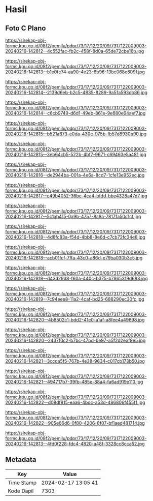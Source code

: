 # Hasil

## Foto C Plano

https://sirekap-obj-formc.kpu.go.id/08f2/pemilu/pdpr/73/17/12/20/09/7317122009003-20240216-142812--4c552fac-fb2c-458f-8d0a-65de72cbe16b.jpg

https://sirekap-obj-formc.kpu.go.id/08f2/pemilu/pdpr/73/17/12/20/09/7317122009003-20240216-142813--b1e0fe74-aa90-4e23-8b96-13bc068e609f.jpg

https://sirekap-obj-formc.kpu.go.id/08f2/pemilu/pdpr/73/17/12/20/09/7317122009003-20240216-142814--2139d6eb-b2c5-4835-8289-9a51a593db86.jpg

https://sirekap-obj-formc.kpu.go.id/08f2/pemilu/pdpr/73/17/12/20/09/7317122009003-20240216-142814--c6cb9749-d6d1-49eb-861e-9e680e64aef7.jpg

https://sirekap-obj-formc.kpu.go.id/08f2/pemilu/pdpr/73/17/12/20/09/7317122009003-20240216-142815--b521a673-e0da-430e-975b-fb57d8930b90.jpg

https://sirekap-obj-formc.kpu.go.id/08f2/pemilu/pdpr/73/17/12/20/09/7317122009003-20240216-142815--3eb64cb5-522b-4bf7-9671-c69463e5a481.jpg

https://sirekap-obj-formc.kpu.go.id/08f2/pemilu/pdpr/73/17/12/20/09/7317122009003-20240216-142816--de2944ba-001a-4e6a-8cd7-1cfe13e952ec.jpg

https://sirekap-obj-formc.kpu.go.id/08f2/pemilu/pdpr/73/17/12/20/09/7317122009003-20240216-142817--c49b4052-36bc-4ca4-bfdd-bbe4328a47d7.jpg

https://sirekap-obj-formc.kpu.go.id/08f2/pemilu/pdpr/73/17/12/20/09/7317122009003-20240216-142817--5c1ab415-0a9b-4757-8a9a-78171a50c1cf.jpg

https://sirekap-obj-formc.kpu.go.id/08f2/pemilu/pdpr/73/17/12/20/09/7317122009003-20240216-142818--4d8fc83a-f54d-4bb8-8e6d-c7cb72fc34e8.jpg

https://sirekap-obj-formc.kpu.go.id/08f2/pemilu/pdpr/73/17/12/20/09/7317122009003-20240216-142818--acb01fcf-7ffa-43c0-a86d-e79ba030b3c5.jpg

https://sirekap-obj-formc.kpu.go.id/08f2/pemilu/pdpr/73/17/12/20/09/7317122009003-20240216-142819--d43d29d8-f60a-440c-b375-b7865319d683.jpg

https://sirekap-obj-formc.kpu.go.id/08f2/pemilu/pdpr/73/17/12/20/09/7317122009003-20240216-142819--7c94eee8-11a2-4caf-bd25-688290ec30fc.jpg

https://sirekap-obj-formc.kpu.go.id/08f2/pemilu/pdpr/73/17/12/20/09/7317122009003-20240216-142820--4b8502c1-bdd2-41e0-a1af-a8fee4a49698.jpg

https://sirekap-obj-formc.kpu.go.id/08f2/pemilu/pdpr/73/17/12/20/09/7317122009003-20240216-142820--2437f0c2-b7bc-47bd-be97-a5f2d2eaf8e5.jpg

https://sirekap-obj-formc.kpu.go.id/08f2/pemilu/pdpr/73/17/12/20/09/7317122009003-20240216-142821--3ccda5f5-767b-4e38-9634-c017cb173b50.jpg

https://sirekap-obj-formc.kpu.go.id/08f2/pemilu/pdpr/73/17/12/20/09/7317122009003-20240216-142821--494717b7-39fb-485e-88a4-fa6ad919e113.jpg

https://sirekap-obj-formc.kpu.go.id/08f2/pemilu/pdpr/73/17/12/20/09/7317122009003-20240216-142822--d08df815-eaa6-4bdc-a53d-486806f455f1.jpg

https://sirekap-obj-formc.kpu.go.id/08f2/pemilu/pdpr/73/17/12/20/09/7317122009003-20240216-142822--905e66d6-0f80-4206-8f07-bf1aed481714.jpg

https://sirekap-obj-formc.kpu.go.id/08f2/pemilu/pdpr/73/17/12/20/09/7317122009003-20240216-142813--4fd0f228-fdc4-4820-a48f-3328cc8cca52.jpg


## Metadata

| Key        | Value               |
| ---------- | ------------------- |
| Time Stamp | 2024-02-17 13:05:41 |
| Kode Dapil | 7303                |



